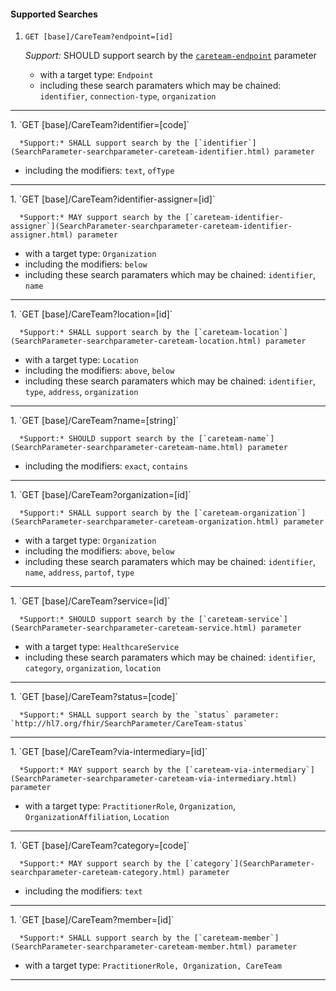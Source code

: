 #### Supported Searches

1. `GET [base]/CareTeam?endpoint=[id]`

      *Support:* SHOULD support search by the [`careteam-endpoint`](SearchParameter-searchparameter-careteam-endpoint.html) parameter 
   - with a target type:  `Endpoint`   
   - including these search paramaters which may be chained:  `identifier`, `connection-type`, `organization` 
<hr />
1. `GET [base]/CareTeam?identifier=[code]`

      *Support:* SHALL support search by the [`identifier`](SearchParameter-searchparameter-careteam-identifier.html) parameter  
   - including the modifiers:  `text`, `ofType`   
<hr />
1. `GET [base]/CareTeam?identifier-assigner=[id]`

      *Support:* MAY support search by the [`careteam-identifier-assigner`](SearchParameter-searchparameter-careteam-identifier-assigner.html) parameter 
   - with a target type:  `Organization` 
   - including the modifiers:  `below`  
   - including these search paramaters which may be chained:  `identifier`, `name` 
<hr />
1. `GET [base]/CareTeam?location=[id]`

      *Support:* SHALL support search by the [`careteam-location`](SearchParameter-searchparameter-careteam-location.html) parameter 
   - with a target type:  `Location` 
   - including the modifiers:  `above`, `below`  
   - including these search paramaters which may be chained:  `identifier`, `type`, `address`, `organization` 
<hr />
1. `GET [base]/CareTeam?name=[string]`

      *Support:* SHOULD support search by the [`careteam-name`](SearchParameter-searchparameter-careteam-name.html) parameter  
   - including the modifiers:  `exact`, `contains`   
<hr />
1. `GET [base]/CareTeam?organization=[id]`

      *Support:* SHALL support search by the [`careteam-organization`](SearchParameter-searchparameter-careteam-organization.html) parameter 
   - with a target type:  `Organization` 
   - including the modifiers:  `above`, `below`  
   - including these search paramaters which may be chained:  `identifier`, `name`, `address`, `partof`, `type` 
<hr />
1. `GET [base]/CareTeam?service=[id]`

      *Support:* SHOULD support search by the [`careteam-service`](SearchParameter-searchparameter-careteam-service.html) parameter 
   - with a target type:  `HealthcareService`   
   - including these search paramaters which may be chained:  `identifier`, `category`, `organization`, `location` 
<hr />
1. `GET [base]/CareTeam?status=[code]`

      *Support:* SHALL support search by the `status` parameter: `http://hl7.org/fhir/SearchParameter/CareTeam-status`
<hr />
1. `GET [base]/CareTeam?via-intermediary=[id]`

      *Support:* MAY support search by the [`careteam-via-intermediary`](SearchParameter-searchparameter-careteam-via-intermediary.html) parameter 
   - with a target type:  `PractitionerRole`, `Organization`, `OrganizationAffiliation`, `Location`    
<hr />
1. `GET [base]/CareTeam?category=[code]`

      *Support:* MAY support search by the [`category`](SearchParameter-searchparameter-careteam-category.html) parameter  
   - including the modifiers:  `text`   
<hr />
1. `GET [base]/CareTeam?member=[id]`

      *Support:* SHALL support search by the [`careteam-member`](SearchParameter-searchparameter-careteam-member.html) parameter 
   - with a target type:  `PractitionerRole, Organization, CareTeam`    
<hr />